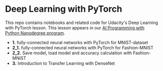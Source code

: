 # Deep Learning with PyTorch

This repo contains notebooks and related code for Udacity's Deep Learning with PyTorch lesson. This lesson appears in our [AI Programming with Python Nanodegree program](https://www.udacity.com/course/ai-programming-python-nanodegree--nd089).

* **1.** fully-connected neural networks with PyTorch for MNIST-dataset
* **2_1.** fully-connected neural networks with PyTorch for Fashion-MNIST
* **2_2.** Save model, load model and accuracy calculation with Fashion-MNIST
* **3.** Introduction to Transfer Learning with DenseNet